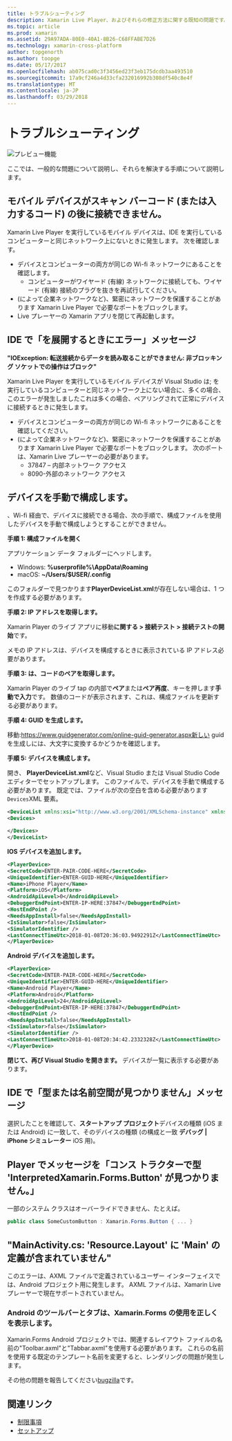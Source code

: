 ```yaml
---
title: トラブルシューティング
description: Xamarin Live Player、およびそれらの修正方法に関する既知の問題です。
ms.topic: article
ms.prod: xamarin
ms.assetid: 29A97ADA-80E0-40A1-8B26-C68FFABE7D26
ms.technology: xamarin-cross-platform
author: topgenorth
ms.author: toopge
ms.date: 05/17/2017
ms.openlocfilehash: ab075cad0c3f3456ed23f3eb175dcdb3aa493510
ms.sourcegitcommit: 17a9cf246a4d33cfa232016992b308df540c8e4f
ms.translationtype: MT
ms.contentlocale: ja-JP
ms.lasthandoff: 03/29/2018
---
```

# <a name="troubleshooting"></a>トラブルシューティング

![プレビュー機能](~/media/shared/preview.png)

ここでは、一般的な問題について説明し、それらを解決する手順について説明します。


## <a name="mobile-device-does-not-connect-after-scanning-barcode-or-entering-code"></a>モバイル デバイスがスキャン バーコード (または入力するコード) の後に接続できません。

Xamarin Live Player を実行しているモバイル デバイスは、IDE を実行しているコンピューターと同じネットワーク上にないときに発生します。 次を確認します。

- デバイスとコンピューターの両方が同じの Wi-fi ネットワークにあることを確認します。
  - コンピューターがワイヤード (有線) ネットワークに接続しても、ワイヤード (有線) 接続のプラグを抜きを再試行してください。
- (によって企業ネットワークなど)、緊密にネットワークを保護することがあります Xamarin Live Player で必要なポートをブロックします。
- Live プレーヤーの Xamarin アプリを閉じて再起動します。


## <a name="error-while-trying-to-deploy-message-in-ide"></a>IDE で「を展開するときにエラー」メッセージ

**"IOException: 転送接続からデータを読み取ることができません: 非ブロッキング ソケットでの操作はブロック"**

Xamarin Live Player を実行しているモバイル デバイスが Visual Studio は; を実行しているコンピューターと同じネットワーク上にない場合に、多くの場合、このエラーが発生しましたこれは多くの場合、ペアリングされて正常にデバイスに接続するときに発生します。

* デバイスとコンピューターの両方が同じの Wi-fi ネットワークにあることを確認してください。
* (によって企業ネットワークなど)、緊密にネットワークを保護することがあります Xamarin Live Player で必要なポートをブロックします。 次のポートは、Xamarin Live プレーヤーの必要があります。
  * 37847 – 内部ネットワーク アクセス 
  * 8090-外部のネットワーク アクセス

## <a name="manually-configure-device"></a>デバイスを手動で構成します。

、Wi-fi 経由で、デバイスに接続できる場合、次の手順で、構成ファイルを使用したデバイスを手動で構成しようとすることができません。

**手順 1: 構成ファイルを開く**

アプリケーション データ フォルダーにヘッドします。

* Windows: **%userprofile%\AppData\Roaming**
* macOS: **~/Users/$USER/.config**

このフォルダーで見つかります**PlayerDeviceList.xml**が存在しない場合は、1 つを作成する必要があります。

**手順 2: IP アドレスを取得します。**

Xamarin Player のライブ アプリに移動**に関する > 接続テスト > 接続テストの開始**です。

メモの IP アドレスは、デバイスを構成するときに表示されている IP アドレス必要があります。

**手順 3: は、コードのペアを取得します。**

Xamarin Player のライブ tap の内部で**ペア**または**ペア再度**、キーを押します**手動で入力**です。 数値のコードが表示されます、これは、構成ファイルを更新する必要があります。

**手順 4: GUID を生成します。**

移動:https://www.guidgenerator.com/online-guid-generator.aspx新しい guid を生成しには、大文字に変換するかどうかを確認します。


**手順 5: デバイスを構成します。**

開き、 **PlayerDeviceList.xml**など、Visual Studio または Visual Studio Code エディターでセットアップします。 このファイルで、デバイスを手動で構成する必要があります。 既定では、ファイルが次の空白を含める必要があります`Devices`XML 要素。

```xml
<DeviceList xmlns:xsi="http://www.w3.org/2001/XMLSchema-instance" xmlns:xsd="http://www.w3.org/2001/XMLSchema">
<Devices>

</Devices>
</DeviceList>
```

**IOS デバイスを追加します。**

```xml
<PlayerDevice>
<SecretCode>ENTER-PAIR-CODE-HERE</SecretCode>
<UniqueIdentifier>ENTER-GUID-HERE</UniqueIdentifier>
<Name>iPhone Player</Name>
<Platform>iOS</Platform>
<AndroidApiLevel>0</AndroidApiLevel>
<DebuggerEndPoint>ENTER-IP-HERE:37847</DebuggerEndPoint>
<HostEndPoint />
<NeedsAppInstall>false</NeedsAppInstall>
<IsSimulator>false</IsSimulator>
<SimulatorIdentifier />
<LastConnectTimeUtc>2018-01-08T20:36:03.9492291Z</LastConnectTimeUtc>
</PlayerDevice>
```


**Android デバイスを追加します。**

```xml
<PlayerDevice>
<SecretCode>ENTER-PAIR-CODE-HERE</SecretCode>
<UniqueIdentifier>ENTER-GUID-HERE</UniqueIdentifier>
<Name>Android Player</Name>
<Platform>Android</Platform>
<AndroidApiLevel>24</AndroidApiLevel>
<DebuggerEndPoint>ENTER-IP-HERE:37847</DebuggerEndPoint>
<HostEndPoint />
<NeedsAppInstall>false</NeedsAppInstall>
<IsSimulator>false</IsSimulator>
<SimulatorIdentifier />
<LastConnectTimeUtc>2018-01-08T20:34:42.2332328Z</LastConnectTimeUtc>
</PlayerDevice>
```

**閉じて、再び Visual Studio を開きます。** デバイスが一覧に表示する必要があります。


## <a name="type-or-namespace-cannot-be-found-message-in-ide"></a>IDE で「型または名前空間が見つかりません」メッセージ

選択したことを確認して、**スタートアップ プロジェクト**デバイスの種類 (iOS または Android) に一致して、そのデバイスの種類 (の構成と一致 **デバッグ | iPhone シミュレーター** iOS 用)。

## <a name="constructor-on-type-interpretedxamarinformsbutton-not-found-message-in-player"></a>Player でメッセージを「コンス トラクターで型 'InterpretedXamarin.Forms.Button' が見つかりません。」

一部のシステム クラスはオーバーライドできません、たとえば。

```csharp
public class SomeCustomButton : Xamarin.Forms.Button { ... }
```

## <a name="mainactivitycs-resourcelayout-does-not-contain-a-definition-for-main"></a>"MainActivity.cs: 'Resource.Layout' に 'Main' の定義が含まれていません"

このエラーは、AXML ファイルで定義されているユーザー インターフェイスでは、Android プロジェクト用に発生します。
AXML ファイルは、Xamarin Live プレーヤーで現在サポートされていません。

### <a name="android-toolbar-and-tabs-render-incorrectly-using-xamarinforms"></a>Android のツールバーとタブは、Xamarin.Forms の使用を正しくを表示します。

Xamarin.Forms Android プロジェクトでは、関連するレイアウト ファイルの名前の"Toolbar.axml"と"Tabbar.axml"を使用する必要があります。 これらの名前を使用する既定のテンプレート名前を変更すると、レンダリングの問題が発生します。


その他の問題を報告してください[bugzilla](https://aka.ms/live-player-report-issue)です。


## <a name="related-links"></a>関連リンク

- [制限事項](~/tools/live-player/limitations.md)
- [セットアップ](~/tools/live-player/install.md)
